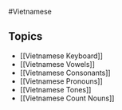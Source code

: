 #Vietnamese
## Topics
* [[Vietnamese Keyboard]]
* [[Vietnamese Vowels]]
* [[Vietnamese Consonants]]
* [[Vietnamese Pronouns]]
* [[Vietnamese Tones]]
* [[Vietnamese Count Nouns]]